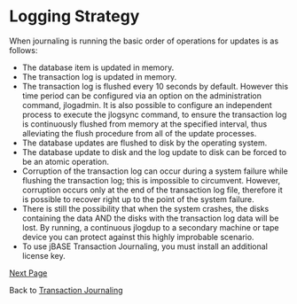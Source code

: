 # Logging Strategy  

<PageHeader />

When journaling is running the basic order of operations for updates is as follows:  

- The database item is updated in memory.  
- The transaction log is updated in memory.  
- The transaction log is flushed every 10 seconds by default. However this time period can be configured via an option on the administration command, jlogadmin. It is also possible to configure an independent process to execute the jlogsync command, to ensure the transaction log is continuously flushed from memory at the specified interval, thus alleviating the flush procedure from all of the update processes.  
- The database updates are flushed to disk by the operating system.  
- The database update to disk and the log update to disk can be forced to be an atomic operation.  
- Corruption of the transaction log can occur during a system failure while flushing the transaction log; this is impossible to circumvent. However, corruption occurs only at the end of the transaction log file, therefore it is possible to recover right up to the point of the system failure.  
- There is still the possibility that when the system crashes, the disks containing the data AND the disks with the transaction log data will be lost. By running, a continuous jlogdup to a secondary machine or tape device you can protect against this highly improbable scenario.  
- To use jBASE Transaction Journaling, you must install an additional license key.

[Next Page](./../transaction-log/README.md)

Back to [Transaction Journaling](./../README.md)

<PageFooter />
